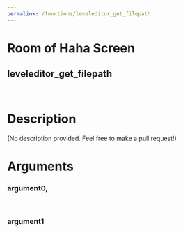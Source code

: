 ```yaml
---
permalink: /functions/leveleditor_get_filepath
---
```

# Room of Haha Screen  
## leveleditor_get_filepath  
&nbsp;  
# Description  
(No description provided. Feel free to make a pull request!) 
&nbsp;  
# Arguments
### argument0, 

&nbsp;  
### argument1

&nbsp;  


